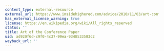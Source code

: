 ```yaml
---
content_type: external-resource
external_url: https://www.insidehighered.com/advice/2010/11/03/art-conference-paper
has_external_license_warning: true
license: https://en.wikipedia.org/wiki/All_rights_reserved
status: ''
title: Art of the Conference Paper
uid: ad920f6d-c9f0-4c37-99ea-9348533503c2
wayback_url: ''
---
```


